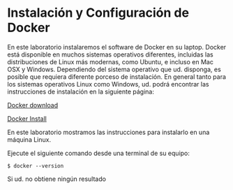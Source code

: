 # Instalación y Configuración de Docker

En este laboratorio instalaremos el software de Docker en su laptop. Docker está disponible en muchos sistemas operativos diferentes, incluidas las distribuciones de Linux más modernas, como Ubuntu, e incluso en Mac OSX y Windows. Dependiendo del sistema operativo que ud. disponga, es posible que requiera diferente porceso de instalación. En general tanto para los sistemas operativos Linux como Windows, ud. podrá encontrar las instrucciones de instalación en la siguiente página:

[Docker download](https://www.docker.com/get-started)

[Docker Install](https://docs.docker.com/install/)

En este laboratorio mostramos las instrucciones para instalarlo en una máquina Linux.

Ejecute el siguiente comando desde una terminal de su equipo:

```
$ docker --version
```

Si ud. no obtiene ningún resultado
